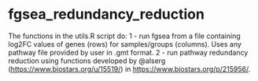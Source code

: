 # fgsea_redundancy_reduction
The functions in the utils.R script do:  1 - run fgsea from a file containing log2FC values of genes (rows) for samples/groups (columns). Uses any pathway file provided by user in .gmt format.  2 - run pathway redundancy reduction using functions developed by @alserg (https://www.biostars.org/u/15519/) in https://www.biostars.org/p/215956/.
